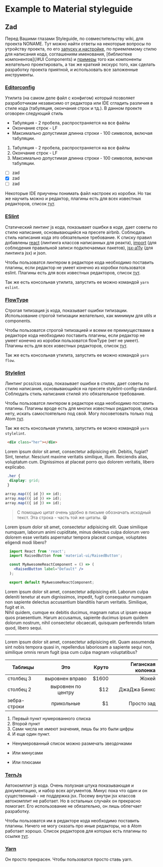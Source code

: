 # Example to Material styleguide

## Zad

Перед Вашими глазами Styleguide, по совместительству wiki, для проекта NONAME. Тут можно найти ответы на некоторые вопросы по утройству проекта, по его [запуску и настройке](/#Installation), по приемлемому стилю для написания кода, соглашениям именования, [библиотеке компонентов](/#UI Components) и [примеры](/#Examples) того как компоненты желательно проектировать, а так же краткий экскурс того, как сделать разработку проекта приятной, и использовать все заложенные инструменты.

### [Editorconfig](http://editorconfig.org/)

Утилита (на самом деле файл с конфигом) который позволяет разработчикам независимо от редактора или IDE сгладить различия в стиле кода (табуляция, окончания строк и тд.). В данном проекте оговорен следующий стиль

* Табуляция - 2 пробела, распространяется на все файлы
* Окончание строк - LF
* Максимально допустимая длинна строки - 100 символов, включая табуляции.

1. Табуляция - 2 пробела, распространяется на все файлы
2. Окончание строк - LF
3. Максимально допустимая длинна строки - 100 символов, включая табуляции.

- [ ] zad
- [x] zad
- [ ] zad

Некоторые IDE приучены понимать файл настроек из коробки. Но так же научить можно и редактор, плагины есть для всех известных редакторов, список [тут](http://editorconfig.org/#download).


### [ESlint](http://eslint.org/)

Статический линтинг js кода, показывает ошибки в коде, дает советы по стилю написания, основывающийся на пресете airbnb. Соблюдать стиль написания кода это обязательное требование. К списку правил добавлены [react](https://github.com/yannickcr/eslint-plugin-react) (линтинга классов написанных для реакта), [import](https://github.com/benmosher/eslint-plugin-import) (для соблюдения правильной записи подключаемых пакетов), [jsx-a11y](https://github.com/evcohen/eslint-plugin-jsx-a11y) (для линтинга jsx) и json.

Чтобы пользоватся линтером в редакторе кода необходимо поставить плагины, если редактор не умеет конечно из коробки пользоватся eslint. Плагины есть для всех известных редакторов, список [тут](http://eslint.org/docs/user-guide/integrations#editors).

Так же есть консольная утилита, запустить ее можно командой `yarn eslint`.

### [FlowType](https://flow.org/)

Строгая типизация js кода, показывает ошибки типизации. Использование строгой типизации желательно, как минимум для utils и components.

Чтобы пользоватся строгой типизацией и всеми ее преимуществами в редакторе кода необходимо поставить плагины, если редактор не умеет конечно из коробки пользоватся flowType (нет не умеет). Плагины есть для всех известных редакторов, список [тут](https://flow.org/en/docs/editors/).

Так же есть консольная утилита, запустить ее можно командой `yarn flow`.

### [Stylelint](https://stylelint.io/)

Линтинг pcss/css кода, показывает ошибки в стилях, дает советы по стилю написания, основывающийся на пресете stylelint-config-standard. Соблюдать стиль написания стилей это обязательное требование.

Чтобы пользоватся линтером в редакторе кода необходимо поставить плагины. Плагины вроде есть для многих известных редакторов, списка нету, искать самостоятельно под свой. Могу посоветовать только под Atom [тут](https://atom.io/packages/linter-stylelint).

Так же есть консольная утилита, запустить ее можно командой `yarn stylelint`.

```html
 <div class="her"></div>
```
Lorem ipsum dolor sit amet, consectetur adipisicing elit. Debitis, fugiat? Sint, tenetur. Nesciunt maxime veritatis similique, illum. Reiciendis alias, voluptatum cum. Dignissimos at placeat porro quo dolorem veritatis, libero explicabo.

```css
 .her {
  display: grid;
 }
```

```js
array.map(({ id }) => id);
array.map(({ id }) => id);
array.map(({ id }) => id);
```

> С помощью цитат очень удобно в письме обозначать исходный текст.
> Эта строка - часть той же цитаты. 😁

Lorem ipsum dolor sit amet, consectetur adipisicing elit. Quae similique numquam, laborum animi cupiditate, minus delectus culpa dolorum vero dolorem esse veritatis aspernatur tempora placeat cumque, voluptates eligendi modi libero?

```jsx
  import React from 'react';
  import RaisedButton from 'material-ui/RaisedButton';

  const MyAwesomeReactComponent = () => (
    <RaisedButton label="Default" />
  );

  export default MyAwesomeReactComponent;
```

<div>Lorem ipsum dolor sit amet, consectetur adipisicing elit. Laborum culpa deleniti tenetur at eum dignissimos, impedit, fugit consequatur numquam non sapiente delectus accusantium blanditiis harum veritatis. Similique, fugit et in.</div>

<div>Nihil quidem, cumque ex debitis ducimus, magnam natus ut ipsam eaque quos praesentium. Harum accusamus, sapiente ducimus ipsum quidem dolorum nostrum, nihil consectetur obcaecati, quisquam perferendis totam quod, libero sequi.</div>

---

Lorem ipsum dolor sit amet, consectetur adipisicing elit. Quam assumenda sint nobis tempora quasi in, repellendus laboriosam a sapiente sequi non, similique omnis rerum fugit ipsa cum culpa magnam voluptatibus?

| Таблицы       | Это                | Круто | Гиганская колонка |
| ------------- |:------------------:| -----:|------------------:|
| столбец 3     | выровнен вправо    | $1600 |           Жокей   |
| столбец 2     | выровнен по центру |   $12 |    ДжаДжа Бинкс   |
| зебра-строки  | прикольные         |    $1 |         Просто зад|


1. Первый пункт нумерованного списка
2. Второй пункт
1. Сами числа не имеют значения, лишь бы это были цифры
4. И еще один пункт.


* Ненумерованный список можно размечать звездочками
- Или минусами
+ Или плюсами

### [TernJs](http://ternjs.net/)

Автокомплит js кода. Очень полузная штука показывающая и документацию, и набор всех аргументов. Минус пока что один и он существенный - не поддержка jsx. Посему внутри jsx классов автокомплит не работает. Но в остальных случайх он прекрасно помогает. Его использование не обязательно, он лишь облегчает разработку.

Чтобы пользоватся им в редакторе кода необходимо поставить плагины. Ничего не могу сказать про иные редакторы, но в Atom работает хорошо. Список редакторов для которых есть плагины по ссылке [тут](http://ternjs.net/).

### [Yarn](https://yarnpkg.com/)

Он просто прекрасен. Чтобы пользоватся просто ставь yarn.
